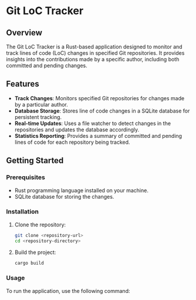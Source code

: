 # Git LoC Tracker

## Overview

The Git LoC Tracker is a Rust-based application designed to monitor and track lines of code (LoC) changes in specified Git repositories. It provides insights into the contributions made by a specific author, including both committed and pending changes.

## Features

- **Track Changes**: Monitors specified Git repositories for changes made by a particular author.
- **Database Storage**: Stores line of code changes in a SQLite database for persistent tracking.
- **Real-time Updates**: Uses a file watcher to detect changes in the repositories and updates the database accordingly.
- **Statistics Reporting**: Provides a summary of committed and pending lines of code for each repository being tracked.

## Getting Started

### Prerequisites

- Rust programming language installed on your machine.
- SQLite database for storing the changes.

### Installation

1. Clone the repository:
   ```bash
   git clone <repository-url>
   cd <repository-directory>
   ```

2. Build the project:
   ```bash
   cargo build
   ```

### Usage

To run the application, use the following command:

